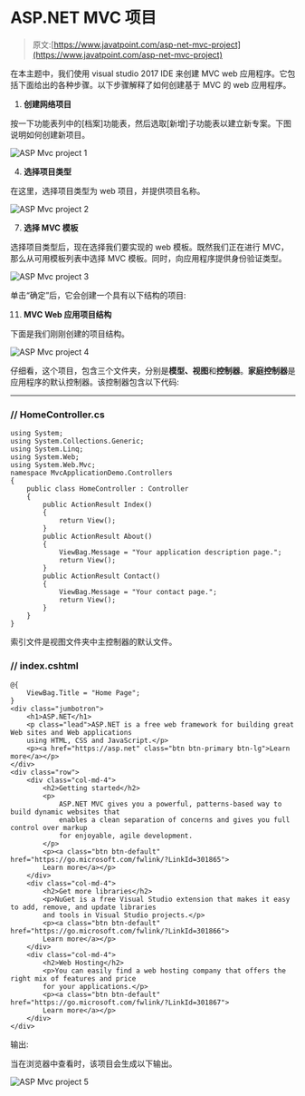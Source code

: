 # ASP.NET MVC 项目

> 原文:[https://www.javatpoint.com/asp-net-mvc-project](https://www.javatpoint.com/asp-net-mvc-project)

在本主题中，我们使用 visual studio 2017 IDE 来创建 MVC web 应用程序。它包括下面给出的各种步骤。以下步骤解释了如何创建基于 MVC 的 web 应用程序。

1.  **创建网络项目**

按一下功能表列中的[档案]功能表，然后选取[新增]子功能表以建立新专案。下图说明如何创建新项目。

![ASP Mvc project 1](img/47c7af6a6ad85bee38687ab259292223.png)

4.  **选择项目类型**

在这里，选择项目类型为 web 项目，并提供项目名称。

![ASP Mvc project 2](img/8318d2a1f13141d91fcc30ca7dc0c441.png)

7.  **选择 MVC 模板**

选择项目类型后，现在选择我们要实现的 web 模板。既然我们正在进行 MVC，那么从可用模板列表中选择 MVC 模板。同时，向应用程序提供身份验证类型。

![ASP Mvc project 3](img/0c2c6e77cccbba0b1e1f4344ca25f849.png)

单击“确定”后，它会创建一个具有以下结构的项目:

11.  **MVC Web 应用项目结构**

下面是我们刚刚创建的项目结构。

![ASP Mvc project 4](img/c2b206d7fa8772ff1a8096f1e8ec7d7f.png)

仔细看，这个项目，包含三个文件夹，分别是**模型、视图**和**控制器**。**家庭控制器**是应用程序的默认控制器。该控制器包含以下代码:

* * *

### // HomeController.cs

```
using System;
using System.Collections.Generic;
using System.Linq;
using System.Web;
using System.Web.Mvc;
namespace MvcApplicationDemo.Controllers
{
    public class HomeController : Controller
    {
        public ActionResult Index()
        {
            return View();
        }
        public ActionResult About()
        {
            ViewBag.Message = "Your application description page.";
            return View();
        }
        public ActionResult Contact()
        {
            ViewBag.Message = "Your contact page.";
            return View();
        }
    }
}

```

索引文件是视图文件夹中主控制器的默认文件。

### // index.cshtml

```
@{
    ViewBag.Title = "Home Page";
}
<div class="jumbotron">
    <h1>ASP.NET</h1>
    <p class="lead">ASP.NET is a free web framework for building great Web sites and Web applications 
    using HTML, CSS and JavaScript.</p>
    <p><a href="https://asp.net" class="btn btn-primary btn-lg">Learn more</a></p>
</div>
<div class="row">
    <div class="col-md-4">
        <h2>Getting started</h2>
        <p>
            ASP.NET MVC gives you a powerful, patterns-based way to build dynamic websites that
            enables a clean separation of concerns and gives you full control over markup
            for enjoyable, agile development.
        </p>
        <p><a class="btn btn-default" href="https://go.microsoft.com/fwlink/?LinkId=301865">
        Learn more</a></p>
    </div>
    <div class="col-md-4">
        <h2>Get more libraries</h2>
        <p>NuGet is a free Visual Studio extension that makes it easy to add, remove, and update libraries
        and tools in Visual Studio projects.</p>
        <p><a class="btn btn-default" href="https://go.microsoft.com/fwlink/?LinkId=301866">
        Learn more</a></p>
    </div>
    <div class="col-md-4">
        <h2>Web Hosting</h2>
        <p>You can easily find a web hosting company that offers the right mix of features and price
        for your applications.</p>
        <p><a class="btn btn-default" href="https://go.microsoft.com/fwlink/?LinkId=301867">
        Learn more</a></p>
    </div>
</div>

```

输出:

当在浏览器中查看时，该项目会生成以下输出。

![ASP Mvc project 5](img/4fa007f233d6782529ba4f5646a3302d.png)